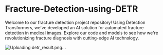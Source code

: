 # Fracture-Detection-using-DETR
Welcome to our fracture detection project repository! Using Detection Transformers, we've developed an AI solution for automated fracture detection in medical images. Explore our code and models to see how we're revolutionizing fracture diagnosis with cutting-edge AI technology.

![Uploading detr_result.png…]()
